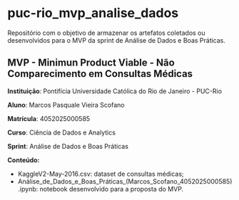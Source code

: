 # puc-rio_mvp_analise_dados
Repositório com o objetivo de armazenar os artefatos coletados ou desenvolvidos para o MVP da sprint de Análise de Dados e Boas Práticas.

## MVP - Minimun Product Viable - Não Comparecimento em Consultas Médicas

**Instituição**: Pontifícia Universidade Católica do Rio de Janeiro - PUC-Rio

**Aluno**: Marcos Pasquale Vieira Scofano

**Matrícula**: 4052025000585

**Curso**: Ciência de Dados e Analytics

**Sprint**: Análise de Dados e Boas Práticas

**Conteúdo:**

- KaggleV2-May-2016.csv: dataset de consultas médicas;
- Análise_de_Dados_e_Boas_Práticas_(Marcos_Scofano_4052025000585).ipynb: notebook desenvolvido para a proposta do MVP.
